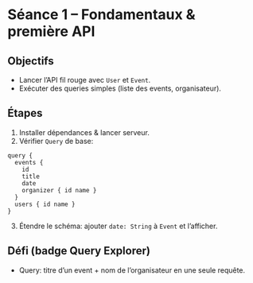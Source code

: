 # Séance 1 – Fondamentaux & première API

## Objectifs
- Lancer l’API fil rouge avec `User` et `Event`.
- Exécuter des queries simples (liste des events, organisateur).

## Étapes
1) Installer dépendances & lancer serveur.
2) Vérifier `Query` de base:
```
query {
  events {
    id
    title
    date
    organizer { id name }
  }
  users { id name }
}
```
3) Étendre le schéma: ajouter `date: String` à `Event` et l’afficher.

## Défi (badge Query Explorer)
- Query: titre d’un event + nom de l’organisateur en une seule requête.
